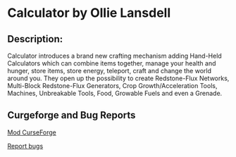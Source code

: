# Calculator by Ollie Lansdell

## Description:
Calculator introduces a brand new crafting mechanism adding Hand-Held Calculators which can combine items together, manage your health and hunger, store items, store energy, teleport, craft and change the world around you. They open up the possibility to create Redstone-Flux Networks, Multi-Block Redstone-Flux Generators, Crop Growth/Acceleration Tools, Machines, Unbreakable Tools, Food, Growable Fuels and even a Grenade.   

## Curgeforge and Bug Reports

[Mod CurseForge](https://www.curseforge.com/minecraft/mc-mods/calculator)

[Report bugs](https://github.com/SonarSonic/Calculator) 